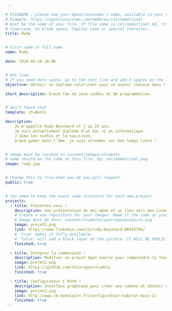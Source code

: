 ```yaml
---

# FILENAME : please use your OpenClassrooms's name, available in your url.
# Example: https://openclassrooms.com/membres/celinemartinet
# must be the name of your file. If file name is celinemartinet.md, title is celinemartinet.
# lowercase, no blank space, Capital case or special character.
title: Rudy


# First name or full name
name: Rudy

date: 2019-04-10 16:06


# One line.
# If you need more space, go to the next line and add 4 spaces on the left, as in 'description'.
objective: Obtenir un diplome valorisant pour un avenir radieux dans l'informatique.

short_description: Grand fan de jeux vidéos et de programmation.


# don't touch that
template: students

description:
    Je m'appelle Rudy Boinnard et j'ai 23 ans.
    Je suis actuellement diplômé d'un bac +2 en informatique.
    J'aime les sushis et le saucisson.
    Grand gamer dans l’âme, je suis streamer sur mon temps libre !


# image must be located in content/images/students
# name should be the same as this file. Eg: celinemartinet.png
image: rudy.jpg


# Change this to True when you do you pull request.
public: true


# You need to keep the exact same structure for each new project.
projects:
  - title: Présentez-vous !
    description: Une présentation de moi-même et un lien vers mon LinkedIn.
    # Create a new repository for your images. Name it the same as your nickname and profile picture.
    # Image must be here: content/students/yourrepo/project1.png
    image: projet1.png
    link: https://www.linkedin.com/in/rudy-boinnard-004357bb/
    # 'true' makes it fully available.
    # 'false' will add a black layer on the picture. IT WILL BE PUBLIC!
    finished: true

  - title: Intégrez la communauté !
    description: Modifier un projet Open Source pour comprendre le fonctionnement de Git, de Github et des pull requests.
    image: projet2.png
    link: https://github.com/Valaragen/alumnis
    finished: true

  - title: Configurateur C KOYA !
    description: Interface graphique pour créer une cabane et obtenir un devis.
    image: projet3.png
    link: http://www.ck-modulaire.fr/configurateur-habitat-bois-2/
    finished: true
---
```

